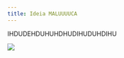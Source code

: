 ```yaml
---
title: Ideia MALUUUUCA
---
```

IHDUDEHDUHUHDHUDIHUDUHDIHU

![](https://ucarecdn.com/29095029-1742-49ed-9016-53403e00a274/)